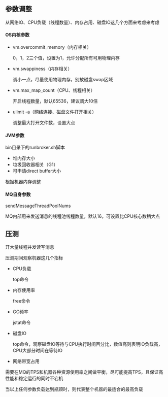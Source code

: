 ## 参数调整

从网络IO、CPU负载（线程数量）、内存占用、磁盘IO这几个方面来考虑来考虑

#### OS内核参数

- vm.overcommit_memory（内存相关）

  0，1，2三个值，设置为1，允许分配所有可用物理内存

- vm.swappiness（内存相关）

  调小一点，尽量使用物理内存，别放磁盘swap区域

- vm.max_map_count（CPU、线程相关）

  开启线程数量，默认65536，建议调大10倍

- ulimit -a（网络连接、磁盘文件打开相关）

  调整最大打开文件数，设置大点
  
  

#### JVM参数

bin目录下的runbroker.sh脚本

- 堆内存大小
- 垃圾回收器相关（G1）
- 可申请direct buffer大小

根据机器内存调整



#### MQ自身参数

sendMessageThreadPoolNums

MQ内部用来发送消息的线程池线程数量，默认16，可设置比CPU核心数稍大点







## 压测

开大量线程并发读写消息

压测期间观察机器这几个指标

- CPU负载

  top命令

- 内存使用率

  free命令

- GC频率

  jstat命令

- 磁盘IO

  top命令，观察磁盘IO等待与CPU执行时间百分比，数值高则表明IO负载高，CPU大部分时间在等待IO

- 网络带宽占用

需要在MQ的TPS和机器各种资源使用率之间做平衡，尽可能提高TPS，且保证高性能和稳定运行的同时不宕机

当以上任何参数负载达到瓶颈时，则代表整个机器的最适合的最高负载